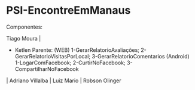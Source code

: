 # PSI-EncontreEmManaus

Componentes:

Tiago Moura | 


* Ketlen Parente: (WEB) 1-GerarRelatorioAvaliações; 2-GerarRelatorioVisitasPorLocal; 3-GerarRelatorioComentarios  (Android) 1-LogarComFacebook; 2-CurtirNoFacebook; 3-CompartilharNoFacebook


| Adriano Villalba | Luiz Mario | Robson Olinger
